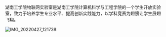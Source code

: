 湖南工学院物联网实验室是湖南工学院计算机科学与工程学院的一个学生开放实验室，致力于培养学生专业水平、提高创新实践能力，以学科竞赛为翅膀让学生展翅飞翔。

![IMG_20220427_121738](https://user-images.githubusercontent.com/39958055/165526999-3f96c613-05c2-4873-b004-51735a3a2a77.jpg)
